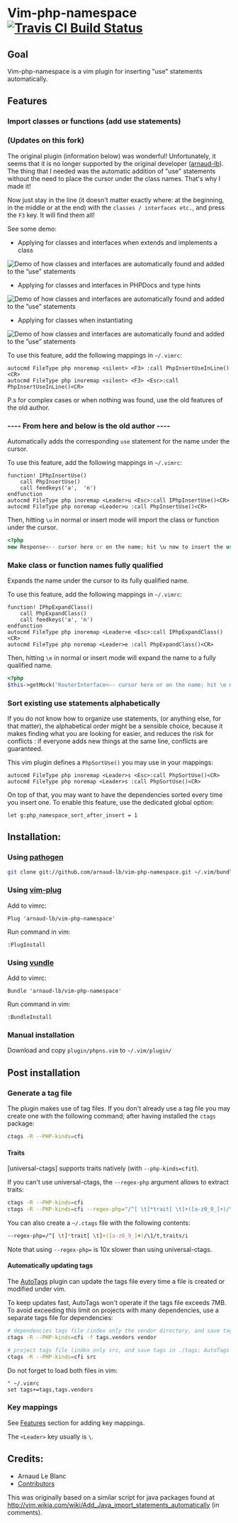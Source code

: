 # Vim-php-namespace [![Travis CI Build Status](https://travis-ci.org/iusmac/vim-php-namespace.svg?branch=master)](https://travis-ci.org/iusmac/vim-php-namespace)
## Goal
Vim-php-namespace is a vim plugin for inserting "use" statements automatically.

## Features

### Import classes or functions (add use statements)

### (Updates on this fork) 
The original plugin (information below) was wonderful! Unfortunately, it seems that it is no longer supported by the original developer ([arnaud-lb](https://github.com/arnaud-lb)).
The thing that I needed was the automatic addition of "use" statements without the need to place the cursor under the class names. That's why I made it!

Now just stay in the line (it doesn't matter exactly where: at the beginning, in the middle or at the end) with the `classes / interfaces etc.`, and press the `F3` key. It will find them all!

See some demo:

 * Applying for classes and interfaces when extends and implements a class
<img src="demo/test_namespace0.gif?raw=true" alt="Demo of how classes and interfaces are automatically found and added to the &rdquo;use&rdquo; statements" title="Demo of how classes and interfaces are automatically found and added to the &rdquo;use&rdquo; statements" />

 * Applying for classes and interfaces in PHPDocs and type hints
<img src="demo/test_namespace1.gif?raw=true" alt="Demo of how classes and interfaces are automatically found and added to the &rdquo;use&rdquo; statements" title="Demo of how classes and interfaces are automatically found and added to the &rdquo;use&rdquo; statements" />

 * Applying for classes when instantiating
<img src="demo/test_namespace2.gif?raw=true" alt="Demo of how classes and interfaces are automatically found and added to the &rdquo;use&rdquo; statements" title="Demo of how classes and interfaces are automatically found and added to the &rdquo;use&rdquo; statements" />

To use this feature, add the following mappings in `~/.vimrc`:
```vim
autocmd FileType php nnoremap <silent> <F3> :call PhpInsertUseInLine()<CR>
autocmd FileType php inoremap <silent> <F3> <Esc>:call PhpInsertUseInLine()<CR>
```
P.s for complex cases or when nothing was found, use the old features of the old author.
### ---- From here and below is the old author ----

Automatically adds the corresponding `use` statement for the name under the cursor.

To use this feature, add the following mappings in `~/.vimrc`:
```vim
function! IPhpInsertUse()
    call PhpInsertUse()
    call feedkeys('a',  'n')
endfunction
autocmd FileType php inoremap <Leader>u <Esc>:call IPhpInsertUse()<CR>
autocmd FileType php noremap <Leader>u :call PhpInsertUse()<CR>
```

Then, hitting `\u` in normal or insert mode will import the class or function under the cursor.

``` php
<?php
new Response<-- cursor here or on the name; hit \u now to insert the use statement
```

### Make class or function names fully qualified

Expands the name under the cursor to its fully qualified name.

To use this feature, add the following mappings  in `~/.vimrc`:
```vim
function! IPhpExpandClass()
    call PhpExpandClass()
    call feedkeys('a', 'n')
endfunction
autocmd FileType php inoremap <Leader>e <Esc>:call IPhpExpandClass()<CR>
autocmd FileType php noremap <Leader>e :call PhpExpandClass()<CR>
```

Then, hitting `\e` in normal or insert mode will expand the name to a fully qualified name.

``` php
<?php
$this->getMock('RouterInterface<-- cursor here or on the name; hit \e now to expand the class name'
```

### Sort existing use statements alphabetically

If you do not know how to organize use statements, (or anything else, for that
matter), the alphabetical order might be a sensible choice, because it makes
finding what you are looking for easier, and reduces the risk for conflicts :
if everyone adds new things at the same line, conflicts are guaranteed.

This vim plugin defines a `PhpSortUse()` you may use in your mappings:
```vim
autocmd FileType php inoremap <Leader>s <Esc>:call PhpSortUse()<CR>
autocmd FileType php noremap <Leader>s :call PhpSortUse()<CR>
```

On top of that, you may want to have the dependencies sorted every time you insert one.
To enable this feature, use the dedicated global option:
```vim
let g:php_namespace_sort_after_insert = 1
```

## Installation:

### Using [pathogen](https://github.com/tpope/vim-pathogen)

``` sh
git clone git://github.com/arnaud-lb/vim-php-namespace.git ~/.vim/bundle/vim-php-namespace
```

### Using [vim-plug](https://github.com/junegunn/vim-plug)

Add to vimrc:

``` vim
Plug 'arnaud-lb/vim-php-namespace'
```

Run command in vim:

``` vim
:PlugInstall
```

### Using [vundle](https://github.com/gmarik/vundle)

Add to vimrc:

``` vim
Bundle 'arnaud-lb/vim-php-namespace'
```

Run command in vim:

``` vim
:BundleInstall
```

### Manual installation

Download and copy `plugin/phpns.vim` to `~/.vim/plugin/`

## Post installation

### Generate a tag file

The plugin makes use of tag files. If you don't already use a tag file you may create one with the following command; after having installed the `ctags` package:
```sh
ctags -R --PHP-kinds=cfi
```

#### Traits

[universal-ctags] supports traits natively (with `--php-kinds=cfit`).

If you can't use universal-ctags, the `--regex-php` argument allows to extract traits:
```sh
ctags -R --PHP-kinds=cfi
ctags -R --PHP-kinds=cfi --regex-php="/^[ \t]*trait[ \t]+([a-z0_9_]+)/\1/t,traits/i"
```

You can also create a `~/.ctags` file with the following contents:
```sh
--regex-php=/^[ \t]*trait[ \t]+([a-z0_9_]+)/\1/t,traits/i
```

Note that using `--regex-php=` is 10x slower than using universal-ctags.

#### Automatically updating tags

The [AutoTags](http://www.vim.org/scripts/script.php?script_id=1343) plugin can update the tags file every time a file is created or modified under vim.

To keep updates fast, AutoTags won't operate if the tags file exceeds 7MB. To avoid exceeding this limit on projects with many dependencies, use a separate tags file for dependencies:
```sh
# dependencies tags file (index only the vendor directory, and save tags in ./tags.vendors)
ctags -R --PHP-kinds=cfi -f tags.vendors vendor

# project tags file (index only src, and save tags in ./tags; AutoTags will update this one)
ctags -R --PHP-kinds=cfi src
```

Do not forget to load both files in vim:
```vim
" ~/.vimrc
set tags+=tags,tags.vendors
```

### Key mappings

See [Features](#features) section for adding key mappings.

The `<Leader>` key usually is `\`.

## Credits:

 * Arnaud Le Blanc
 * [Contributors](https://github.com/arnaud-lb/vim-php-namespace/graphs/contributors)

This was originally based on a similar script for java packages found at http://vim.wikia.com/wiki/Add_Java_import_statements_automatically (in comments).
